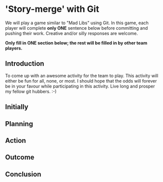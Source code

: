 # 'Story-merge' with Git
We will play a game similar to "Mad Libs" using Git. In this game, each player will complete **only ONE** sentence below before committing and pushing their work. Creative and/or silly responses are welcome.  

**Only fill in ONE section below; the rest will be filled in by other team players.**  

## Introduction  
To come up with an awesome activity for the team to play. This activity will either be fun for all, none, or most. I should hope that the odds will forever be in your favour while participating in this activity. Live long and prosper my fellow git hubbers. :-) 

## Initially  

## Planning  

## Action  

## Outcome  

## Conclusion
